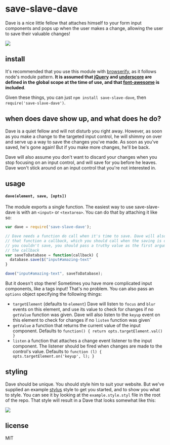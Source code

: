 # save-slave-dave

Dave is a nice little fellow that attaches himself to your form input components
and pops up when the user makes a change, allowing the user to save their
valuable changes!

<img src="http://i.imgur.com/y18Ha6E.jpg"/>

## install

It's recommended that you use this module with
[browserify](https://github.com/substack/node-browserify), as it follows node's
module pattern. **It is assumed that [jQuery](http://jquery.com/) and 
[underscore](http://underscorejs.org/) are defined in the global scope at the
time of use, and that
[font-awesome](http://fortawesome.github.io/Font-Awesome/) is included**. 

Given these things, you can just `npm install save-slave-dave`, then 
`require('save-slave-dave')`.

## when does dave show up, and what does he do?

Dave is a quiet fellow and will not disturb you right away. However, as soon
as you make a change to the targeted input control, he will shimmy on over
and serve up a way to save the changes you've made. As soon as you've saved,
he's gone again! But if you make more changes, he'll be back.

Dave will also assume you don't want to discard your changes when you stop
focusing on an input control, and will save for you before he leaves. Dave
won't stick around on an input control that you're not interested in.

## usage

#### `dave(element, save, [opts])`

The module exports a single function. The easiest way to use save-slave-dave is
with an `<input>` or `<textarea>`. You can do that by attaching it like so:

```javascript
var dave = require('save-slave-dave');

// Dave needs a function do call when it's time to save. Dave will also passed
// that function a callback, which you should call when the saving is done. If
// you couldn't save, you should pass a truthy value as the first argument of
// the callback
var saveToDatabase = function(callback) {
  database.save($("input#amazing-text"
}

dave("input#amazing-text", saveToDatabase);
```

But it doesn't stop there! Sometimes you have more complicated input components,
like a tags input! That's no problem. You can also pass an `options` object
specifying the following things:

* `targetElement` (defaults to `element`) Dave will listen to `focus` and `blur`
  events on this element,  and use its value to check for changes if no 
  `getValue` function was given. Dave will also listen to the `keyup` event on
  this element to check for changes if no `listen` function was given`
* `getValue` a function that returns the current value of the input component.
  Defaults to `function() { return opts.targetElement.val() }`
* `listen` a function that attaches a change event listener to the input
  component. The listener should be fired when changes are made to the control's
  value. Defaults to `function (l) { opts.targetElement.on('keyup', l); }`

## styling

Dave should be unique. You should style him to suit your website. But we've
supplied an example [stylus](http://learnboost.github.io/stylus/) style to get 
you started, and to show you what to style. You can see it by looking at the
`example.style.styl` file in the root of the repo. That style will result in a
Dave that looks somewhat like this:

<img src="http://i.imgur.com/iVravHn.gif"/>

## license

MIT

